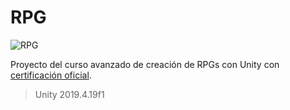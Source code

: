 # RPG

![RPG](https://static.platzi.com/media/landing-projects/proyecto-rpg-unity.gif)

Proyecto del curso avanzado de creación de RPGs con Unity con [certificación oficial]().
> Unity 2019.4.19f1
